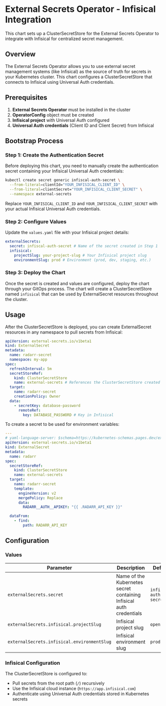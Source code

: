 # External Secrets Operator - Infisical Integration

This chart sets up a ClusterSecretStore for the External Secrets Operator to integrate with Infisical for centralized secret management.

## Overview

The External Secrets Operator allows you to use external secret management systems (like Infisical) as the source of truth for secrets in your Kubernetes cluster. This chart configures a ClusterSecretStore that connects to Infisical using Universal Auth credentials.

## Prerequisites

1. **External Secrets Operator** must be installed in the cluster
2. **OperatorConfig** object must be created
3. **Infisical project** with Universal Auth configured
4. **Universal Auth credentials** (Client ID and Client Secret) from Infisical

## Bootstrap Process

### Step 1: Create the Authentication Secret

Before deploying this chart, you need to manually create the authentication secret containing your Infisical Universal Auth credentials:

```bash
kubectl create secret generic infiscal-auth-secret \
  --from-literal=clientId="YOUR_INFISICAL_CLIENT_ID" \
  --from-literal=clientSecret="YOUR_INFISICAL_CLIENT_SECRET" \
  --namespace external-secrets
```

Replace `YOUR_INFISICAL_CLIENT_ID` and `YOUR_INFISICAL_CLIENT_SECRET` with your actual Infisical Universal Auth credentials.

### Step 2: Configure Values

Update the `values.yaml` file with your Infisical project details:

```yaml
externalSecrets:
  secret: infiscal-auth-secret # Name of the secret created in Step 1
  infisical:
    projectSlug: your-project-slug # Your Infisical project slug
    environmentSlug: prod # Environment (prod, dev, staging, etc.)
```

### Step 3: Deploy the Chart

Once the secret is created and values are configured, deploy the chart through your GitOps process. The chart will create a ClusterSecretStore named `infisical` that can be used by ExternalSecret resources throughout the cluster.

## Usage

After the ClusterSecretStore is deployed, you can create ExternalSecret resources in any namespace to pull secrets from Infisical:

```yaml
apiVersion: external-secrets.io/v1beta1
kind: ExternalSecret
metadata:
  name: radarr-secret
  namespace: my-app
spec:
  refreshInterval: 5m
  secretStoreRef:
    kind: ClusterSecretStore
    name: external-secrets # References the ClusterSecretStore created by this chart
  target:
    name: radarr-secret
    creationPolicy: Owner
  data:
    - secretKey: database-password
      remoteRef:
        key: DATABASE_PASSWORD # Key in Infisical
```

To create a secret to be used for environment variables:

```yaml
---
# yaml-language-server: $schema=https://kubernetes-schemas.pages.dev/external-secrets.io/externalsecret_v1beta1.json
apiVersion: external-secrets.io/v1beta1
kind: ExternalSecret
metadata:
  name: radarr
spec:
  secretStoreRef:
    kind: ClusterSecretStore
    name: external-secrets
  target:
    name: radarr-secret
    template:
      engineVersion: v2
      mergePolicy: Replace
      data:
        RADARR__AUTH__APIKEY: "{{ .RADARR_API_KEY }}"

  dataFrom:
    - find:
        path: RADARR_API_KEY
```

## Configuration

### Values

| Parameter                                   | Description                                                         | Default                |
| ------------------------------------------- | ------------------------------------------------------------------- | ---------------------- |
| `externalSecrets.secret`                    | Name of the Kubernetes secret containing Infisical auth credentials | `infiscal-auth-secret` |
| `externalSecrets.infisical.projectSlug`     | Infisical project slug                                              | `openshift`            |
| `externalSecrets.infisical.environmentSlug` | Infisical environment slug                                          | `prod`                 |

### Infisical Configuration

The ClusterSecretStore is configured to:

- Pull secrets from the root path (`/`) recursively
- Use the Infisical cloud instance (`https://app.infisical.com`)
- Authenticate using Universal Auth credentials stored in Kubernetes secrets
